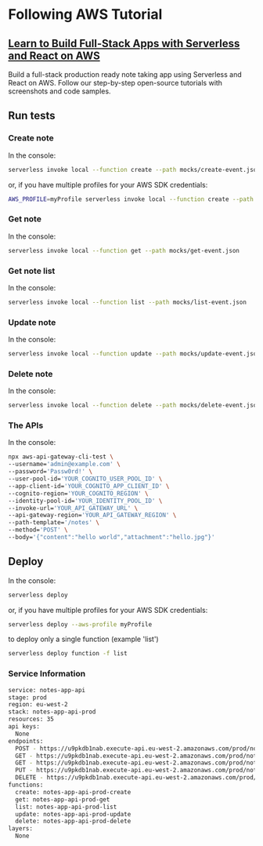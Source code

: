 # Following AWS Tutorial

## [Learn to Build Full-Stack Apps with Serverless and React on AWS](https://serverless-stack.com/)

Build a full-stack production ready note taking app using Serverless and React on AWS. Follow our step-by-step open-source tutorials with screenshots and code samples.

## Run tests

### Create note

In the console:

```bash
serverless invoke local --function create --path mocks/create-event.json
```

or, if you have multiple profiles for your AWS SDK credentials:

```bash
AWS_PROFILE=myProfile serverless invoke local --function create --path mocks/create-event.json
```

### Get note

In the console:

```bash
serverless invoke local --function get --path mocks/get-event.json
```

### Get note list

In the console:

```bash
serverless invoke local --function list --path mocks/list-event.json
```

### Update note

In the console:

```bash
serverless invoke local --function update --path mocks/update-event.json
```

### Delete note

In the console:

```bash
serverless invoke local --function delete --path mocks/delete-event.json
```

### The APIs

In the console:

```bash
npx aws-api-gateway-cli-test \
--username='admin@example.com' \
--password='Passw0rd!' \
--user-pool-id='YOUR_COGNITO_USER_POOL_ID' \
--app-client-id='YOUR_COGNITO_APP_CLIENT_ID' \
--cognito-region='YOUR_COGNITO_REGION' \
--identity-pool-id='YOUR_IDENTITY_POOL_ID' \
--invoke-url='YOUR_API_GATEWAY_URL' \
--api-gateway-region='YOUR_API_GATEWAY_REGION' \
--path-template='/notes' \
--method='POST' \
--body='{"content":"hello world","attachment":"hello.jpg"}'
```

## Deploy

In the console:

```bash
serverless deploy
```

or, if you have multiple profiles for your AWS SDK credentials:

```bash
serverless deploy --aws-profile myProfile
```

to deploy only a single function (example 'list')

```bash
serverless deploy function -f list
```

### Service Information

```bash
service: notes-app-api
stage: prod
region: eu-west-2
stack: notes-app-api-prod
resources: 35
api keys:
  None
endpoints:
  POST - https://u9pkdb1nab.execute-api.eu-west-2.amazonaws.com/prod/notes
  GET - https://u9pkdb1nab.execute-api.eu-west-2.amazonaws.com/prod/notes/{id}
  GET - https://u9pkdb1nab.execute-api.eu-west-2.amazonaws.com/prod/notes
  PUT - https://u9pkdb1nab.execute-api.eu-west-2.amazonaws.com/prod/notes/{id}
  DELETE - https://u9pkdb1nab.execute-api.eu-west-2.amazonaws.com/prod/notes/{id}
functions:
  create: notes-app-api-prod-create
  get: notes-app-api-prod-get
  list: notes-app-api-prod-list
  update: notes-app-api-prod-update
  delete: notes-app-api-prod-delete
layers:
  None
```
